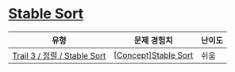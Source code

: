 # [Stable Sort](https://en.codetree.ai/trails/complete/curated-cards/intro-stable-sort)

|유형|문제 경험치|난이도|
|---|---|---|
|[Trail 3 / 정렬 / Stable Sort](https://www.codetree.ai/trail-info/novice-high/)|[[Concept]Stable Sort](https://www.codetree.ai/trails/complete/curated-cards/intro-stable-sort/)|쉬움|

